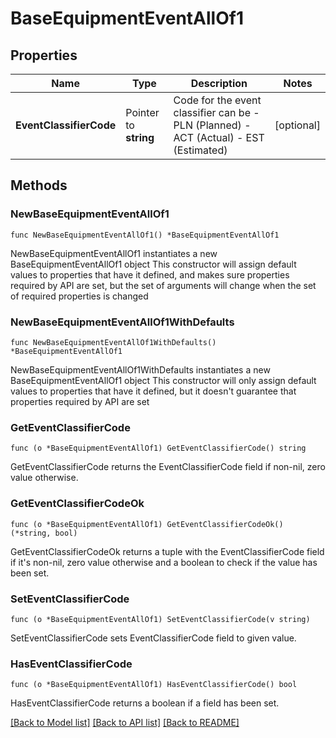 # BaseEquipmentEventAllOf1

## Properties

Name | Type | Description | Notes
------------ | ------------- | ------------- | -------------
**EventClassifierCode** | Pointer to **string** | Code for the event classifier can be - PLN (Planned) - ACT (Actual) - EST (Estimated)  | [optional] 

## Methods

### NewBaseEquipmentEventAllOf1

`func NewBaseEquipmentEventAllOf1() *BaseEquipmentEventAllOf1`

NewBaseEquipmentEventAllOf1 instantiates a new BaseEquipmentEventAllOf1 object
This constructor will assign default values to properties that have it defined,
and makes sure properties required by API are set, but the set of arguments
will change when the set of required properties is changed

### NewBaseEquipmentEventAllOf1WithDefaults

`func NewBaseEquipmentEventAllOf1WithDefaults() *BaseEquipmentEventAllOf1`

NewBaseEquipmentEventAllOf1WithDefaults instantiates a new BaseEquipmentEventAllOf1 object
This constructor will only assign default values to properties that have it defined,
but it doesn't guarantee that properties required by API are set

### GetEventClassifierCode

`func (o *BaseEquipmentEventAllOf1) GetEventClassifierCode() string`

GetEventClassifierCode returns the EventClassifierCode field if non-nil, zero value otherwise.

### GetEventClassifierCodeOk

`func (o *BaseEquipmentEventAllOf1) GetEventClassifierCodeOk() (*string, bool)`

GetEventClassifierCodeOk returns a tuple with the EventClassifierCode field if it's non-nil, zero value otherwise
and a boolean to check if the value has been set.

### SetEventClassifierCode

`func (o *BaseEquipmentEventAllOf1) SetEventClassifierCode(v string)`

SetEventClassifierCode sets EventClassifierCode field to given value.

### HasEventClassifierCode

`func (o *BaseEquipmentEventAllOf1) HasEventClassifierCode() bool`

HasEventClassifierCode returns a boolean if a field has been set.


[[Back to Model list]](../README.md#documentation-for-models) [[Back to API list]](../README.md#documentation-for-api-endpoints) [[Back to README]](../README.md)


